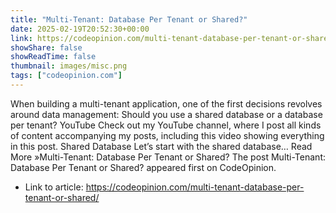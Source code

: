```yaml
---
title: "Multi-Tenant: Database Per Tenant or Shared?"
date: 2025-02-19T20:52:30+00:00
link: https://codeopinion.com/multi-tenant-database-per-tenant-or-shared/
showShare: false
showReadTime: false
thumbnail: images/misc.png
tags: ["codeopinion.com"]
---
```

When building a multi-tenant application, one of the first decisions revolves around data management: Should you use a shared database or a database per tenant? YouTube Check out my YouTube channel, where I post all kinds of content accompanying my posts, including this video showing everything in this post. Shared Database Let’s start with the shared database… Read More »Multi-Tenant: Database Per Tenant or Shared?
The post Multi-Tenant: Database Per Tenant or Shared? appeared first on CodeOpinion.

- Link to article: https://codeopinion.com/multi-tenant-database-per-tenant-or-shared/